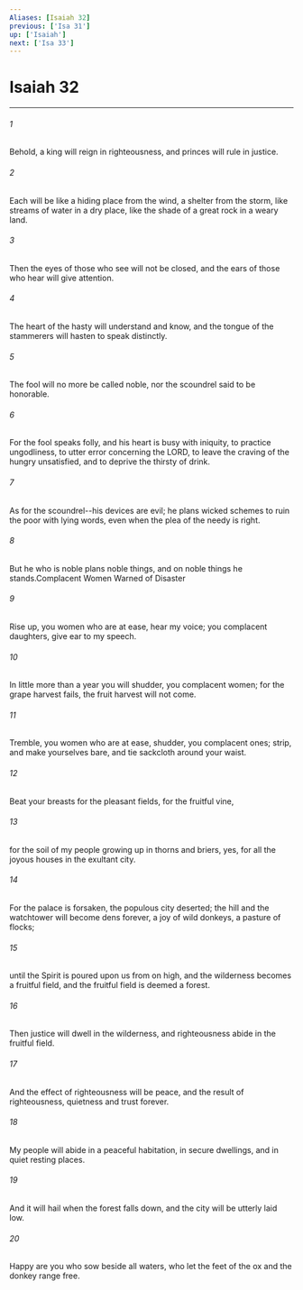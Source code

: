 ```yaml
---
Aliases: [Isaiah 32]
previous: ['Isa 31']
up: ['Isaiah']
next: ['Isa 33']
---
```

# Isaiah 32

***

 

###### 1 
Behold, a king will reign in righteousness, 
 and princes will rule in justice. 
 
 

###### 2 
Each will be like a hiding place from the wind, 
 a shelter from the storm, 
 like streams of water in a dry place, 
 like the shade of a great rock in a weary land. 
 
 

###### 3 
Then the eyes of those who see will not be closed, 
 and the ears of those who hear will give attention. 
 
 

###### 4 
The heart of the hasty will understand and know, 
 and the tongue of the stammerers will hasten to speak distinctly. 
 
 

###### 5 
The fool will no more be called noble, 
 nor the scoundrel said to be honorable. 
 
 

###### 6 
For the fool speaks folly, 
 and his heart is busy with iniquity, 
 to practice ungodliness, 
 to utter error concerning the LORD, 
 to leave the craving of the hungry unsatisfied, 
 and to deprive the thirsty of drink. 
 
 

###### 7 
As for the scoundrel--his devices are evil; 
 he plans wicked schemes 
 to ruin the poor with lying words, 
 even when the plea of the needy is right. 
 
 

###### 8 
But he who is noble plans noble things, 
 and on noble things he stands.Complacent Women Warned of Disaster
 
 

###### 9 
Rise up, you women who are at ease, hear my voice; 
 you complacent daughters, give ear to my speech. 
 
 

###### 10 
In little more than a year 
 you will shudder, you complacent women; 
 for the grape harvest fails, 
 the fruit harvest will not come. 
 
 

###### 11 
Tremble, you women who are at ease, 
 shudder, you complacent ones; 
 strip, and make yourselves bare, 
 and tie sackcloth around your waist. 
 
 

###### 12 
Beat your breasts for the pleasant fields, 
 for the fruitful vine, 
 
 

###### 13 
for the soil of my people 
 growing up in thorns and briers, 
 yes, for all the joyous houses 
 in the exultant city. 
 
 

###### 14 
For the palace is forsaken, 
 the populous city deserted; 
 the hill and the watchtower 
 will become dens forever, 
 a joy of wild donkeys, 
 a pasture of flocks; 
 
 

###### 15 
until the Spirit is poured upon us from on high, 
 and the wilderness becomes a fruitful field, 
 and the fruitful field is deemed a forest. 
 
 

###### 16 
Then justice will dwell in the wilderness, 
 and righteousness abide in the fruitful field. 
 
 

###### 17 
And the effect of righteousness will be peace, 
 and the result of righteousness, quietness and trust forever. 
 
 

###### 18 
My people will abide in a peaceful habitation, 
 in secure dwellings, and in quiet resting places. 
 
 

###### 19 
And it will hail when the forest falls down, 
 and the city will be utterly laid low. 
 
 

###### 20 
Happy are you who sow beside all waters, 
 who let the feet of the ox and the donkey range free.
 
